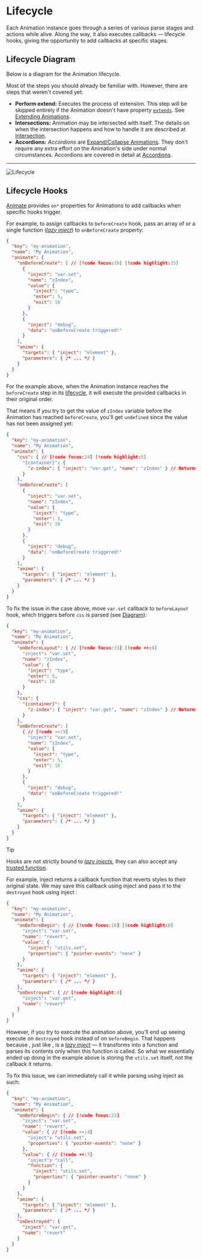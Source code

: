 # Lifecycle

Each Animation instance goes through a series of various parse stages and actions while alive.
Along the way, it also executes callbacks — lifecycle hooks, giving the opportunity to add callbacks at specific stages.

## Lifecycle Diagram

Below is a diagram for the Animation lifecycle.

Most of the steps you should already be familiar with. However, there are steps that weren't covered yet:
- **Perform extend:** Executes the process of extension. This step will be skipped entirely if the Animation doesn't have property [`extends`](/reference/animate#extends).
  See [Extending Animations](./extending-animations).
- **Intersections:** Animation may be intersected with itself. The details on when the intersection happens
  and how to handle it are described at [Intersection](./intersection).
- **Accordions:** _Accordions_ are [Expand/Collapse Animations](/usage/basics#expand-collapse-animations).
  They don't require any extra effort on the Animation's side under normal circumstances. Accordions are covered in detail at [Accordions](./accordions).

---

![Lifecycle](../assets/img/lifecycle.png)

## Lifecycle Hooks

[Animate](/reference/animate) provides `on*` properties for Animations to add callbacks when specific hooks trigger.

For example, to assign callbacks to `beforeCreate` hook, pass an array of or a single function ([_lazy inject_](./injects#lazy-injects))
to `onBeforeCreate` property:
```json
{
  "key": "my-animation",
  "name": "My Animation",
  "animate": {
    "onBeforeCreate": [ // [!code focus:19] [!code highlight:15]
      {
        "inject": "var.set",
        "name": "zIndex",
        "value": {
          "inject": "type",
          "enter": 5,
          "exit": 10
        }
      },
      {
        "inject": "debug",
        "data": "onBeforeCreate triggered!"
      }
    ],
    "anime": {
      "targets": { "inject": "element" },
      "parameters": { /* ... */ }
    }
  }
}
```

For the example above, when the Animation instance reaches the `beforeCreate` step in its [lifecycle](#lifecycle-diagram),
it will execute the provided callbacks in their original order. 

That means if you try to get the value of `zIndex` variable before the Animation has reached `beforeCreate`, you'll get `undefined` since the value has not been assigned yet:
```json
{
  "key": "my-animation",
  "name": "My Animation",
  "animate": {
    "css": { // [!code focus:24] [!code highlight:5]
      "{container}": {
        "z-index": { "inject": "var.get", "name": "zIndex" } // Returns `undefined`
      }
    },
    "onBeforeCreate": [
      {
        "inject": "var.set",
        "name": "zIndex",
        "value": {
          "inject": "type",
          "enter": 5,
          "exit": 10
        }
      },
      {
        "inject": "debug",
        "data": "onBeforeCreate triggered!"
      }
    ],
    "anime": {
      "targets": { "inject": "element" },
      "parameters": { /* ... */ }
    }
  }
}
```

To fix the issue in the case above, move `var.set` callback to `beforeLayout` hook, which triggers before `css` is parsed (see [Diagram](#lifecycle-diagram)):
```json
{
  "key": "my-animation",
  "name": "My Animation",
  "animate": {
    "onBeforeLayout": { // [!code focus:33] [!code ++:9]
      "inject": "var.set",
      "name": "zIndex",
      "value": {
        "inject": "type",
        "enter": 5,
        "exit": 10
      }
    },
    "css": {
      "{container}": {
        "z-index": { "inject": "var.get", "name": "zIndex" } // Returns `5` or `10` [!code highlight]
      }
    },
    "onBeforeCreate": [
      { // [!code --:9]
        "inject": "var.set",
        "name": "zIndex",
        "value": {
          "inject": "type",
          "enter": 5,
          "exit": 10
        }
      },
      {
        "inject": "debug",
        "data": "onBeforeCreate triggered!"
      }
    ],
    "anime": {
      "targets": { "inject": "element" },
      "parameters": { /* ... */ }
    }
  }
}
```

> [!TIP]
> Hooks are not strictly bound to [_lazy injects_](./injects#lazy-injects), they can also accept any [trusted function](./parsing#trusted-functions).
> 
> For example, inject <InjectRef inject="utils.set" /> returns a callback function that reverts styles to their original state.
> We may save this callback using inject <InjectRef inject="var.set" /> and pass it to the `destroyed` hook using inject <InjectRef inject="var.get" />:
> ```json
> {
>   "key": "my-animation",
>   "name": "My Animation",
>   "animate": {
>     "onBeforeBegin": { // [!code focus:16] [!code highlight:8]
>       "inject": "var.set",
>       "name": "revert",
>       "value": {
>         "inject": "utils.set",
>         "properties": { "pointer-events": "none" }
>       }
>     },
>     "anime": {
>       "targets": { "inject": "element" },
>       "parameters": { /* ... */ }
>     },
>     "onDestroyed": { // [!code highlight:4]
>       "inject": "var.get",
>       "name": "revert"
>     }
>   }
> }
> ```
>
> However, if you try to execute the animation above, you'll end up seeing <InjectRef inject="utils.set" /> execute on `destroyed` hook instead of on `beforeBegin`.
> That happens because <InjectRef inject="utils.set" />, just like <InjectRef inject="var.set" />, is a [_lazy inject_](./injects#lazy-injects) — it transforms into a function and parses its contents only when this function is called.
> So what we essentially ended up doing in the example above is storing the `utils.set` itself, not the callback it returns.
> 
> To fix this issue, we can immediately call it while parsing using inject <InjectRef inject="call" /> as such:
> ```json
> {
>   "key": "my-animation",
>   "name": "My Animation",
>   "animate": {
>     "onBeforeBegin": { // [!code focus:23]
>       "inject": "var.set",
>       "name": "revert",
>       "value": { // [!code --:4]
>         "inject": "utils.set",
>         "properties": { "pointer-events": "none" }
>       },
>       "value": { // [!code ++:7]
>         "inject": "call",
>         "function": {
>           "inject": "utils.set",
>           "properties": { "pointer-events": "none" }
>         }
>       }
>     },
>     "anime": {
>       "targets": { "inject": "element" },
>       "parameters": { /* ... */ }
>     },
>     "onDestroyed": {
>       "inject": "var.get",
>       "name": "revert"
>     }
>   }
> }
> ```
